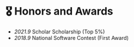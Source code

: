 # 🎖 Honors and Awards
- *2021.9* Scholar Scholarship (Top 5%)
- *2018.9* National Software Contest (First Award)